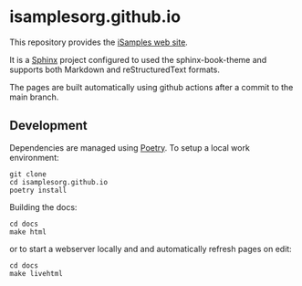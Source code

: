 # isamplesorg.github.io

This repository provides the [iSamples web site](https://isamplesorg.github.io/). 

It is a [Sphinx]() project configured to used the
sphinx-book-theme and supports both Markdown and 
reStructuredText formats.

The pages are built automatically using github actions
after a commit to the main branch.

## Development 

Dependencies are managed using [Poetry](https://python-poetry.org/). To setup a local
work environment:

```
git clone
cd isamplesorg.github.io
poetry install
```

Building the docs:

```
cd docs
make html
```

or to start a webserver locally and and automatically
refresh pages on edit:

```
cd docs
make livehtml
```



